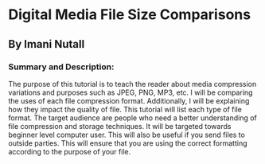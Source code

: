 # Digital Media File Size Comparisons
## By Imani Nutall
### Summary and Description:
The purpose of this tutorial is to teach the reader about media compression variations and purposes such as JPEG, PNG, MP3, etc. I will be comparing the uses of each file compression format. Additionally, I will be explaining how they impact the quality of file. This tutorial will list each type of file format. The target audience are people who need a better understanding of file compression and storage techniques. It will be targeted towards beginner level computer user. This will also be useful if you send files to outside parties. This will ensure that you are using the correct formatting according to the purpose of your file.
